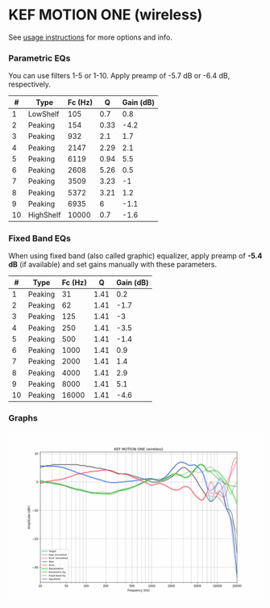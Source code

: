 # KEF MOTION ONE (wireless)
See [usage instructions](https://github.com/jaakkopasanen/AutoEq#usage) for more options and info.

### Parametric EQs
You can use filters 1-5 or 1-10. Apply preamp of -5.7 dB or -6.4 dB, respectively.

|   # | Type      |   Fc (Hz) |    Q |   Gain (dB) |
|-----|-----------|-----------|------|-------------|
|   1 | LowShelf  |       105 | 0.7  |         0.8 |
|   2 | Peaking   |       154 | 0.33 |        -4.2 |
|   3 | Peaking   |       932 | 2.1  |         1.7 |
|   4 | Peaking   |      2147 | 2.29 |         2.1 |
|   5 | Peaking   |      6119 | 0.94 |         5.5 |
|   6 | Peaking   |      2608 | 5.26 |         0.5 |
|   7 | Peaking   |      3509 | 3.23 |        -1   |
|   8 | Peaking   |      5372 | 3.21 |         1.2 |
|   9 | Peaking   |      6935 | 6    |        -1.1 |
|  10 | HighShelf |     10000 | 0.7  |        -1.6 |

### Fixed Band EQs
When using fixed band (also called graphic) equalizer, apply preamp of **-5.4 dB** (if available) and set gains manually with these parameters.

|   # | Type    |   Fc (Hz) |    Q |   Gain (dB) |
|-----|---------|-----------|------|-------------|
|   1 | Peaking |        31 | 1.41 |         0.2 |
|   2 | Peaking |        62 | 1.41 |        -1.7 |
|   3 | Peaking |       125 | 1.41 |        -3   |
|   4 | Peaking |       250 | 1.41 |        -3.5 |
|   5 | Peaking |       500 | 1.41 |        -1.4 |
|   6 | Peaking |      1000 | 1.41 |         0.9 |
|   7 | Peaking |      2000 | 1.41 |         1.4 |
|   8 | Peaking |      4000 | 1.41 |         2.9 |
|   9 | Peaking |      8000 | 1.41 |         5.1 |
|  10 | Peaking |     16000 | 1.41 |        -4.6 |

### Graphs
![](./KEF%20MOTION%20ONE%20(wireless).png)
